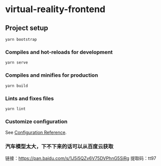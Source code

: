 # virtual-reality-frontend

## Project setup
```
yarn bootstrap
```

### Compiles and hot-reloads for development
```
yarn serve
```

### Compiles and minifies for production
```
yarn build
```

### Lints and fixes files
```
yarn lint
```

### Customize configuration
See [Configuration Reference](https://cli.vuejs.org/config/).

### 汽车模型太大，下不下来的话可以从百度云获取
链接：https://pan.baidu.com/s/1J5i5QZv6V75DVPhnG5SiRg 
提取码：tt97
